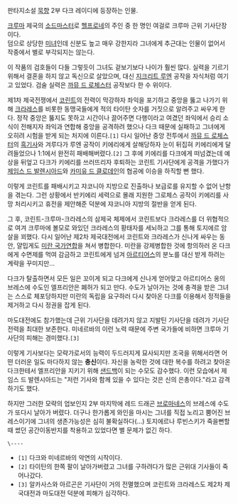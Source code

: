 판타지소설 [묵향](%EB%AC%B5%ED%96%A5.md) 2부 다크 레이디에 등장하는 인물.

[크루마](%ED%81%AC%EB%A3%A8%EB%A7%88.md) 제국의 [소드마스터](%EC%86%8C%EB%93%9C%20%EB%A7%88%EC%8A%A4%ED%84%B0.md)로 [헬프로네](%ED%97%AC%20%ED%94%84%EB%A1%9C%EB%84%A4.md)의 주인 중 한 명인 여걸로 크루마 근위
기사단장이다.  
덤으로 상당한 [미녀](%EB%AF%B8%EB%85%80.md)인데 신분도 높고 매우 강한지라 그녀에게 추근대는 인물이 없어서 작중에서
별로 부각되지는 않는다.

이 작품의 검호들이 다들 그렇듯이 그녀도 겉보기보다 나이가 훨씬 많다. 실력을 기르기 위해서 결혼을 하지 않고 독신으로 살았으며, 대신
[지크리트 루엔](%EC%A7%80%ED%81%AC%EB%A6%AC%ED%8A%B8%20%EB%A3%A8%EC%97%94.md) 공작을
자식처럼 여기고 있었다. 검술 실력은 [까뮤 드 로체스터](%EA%B9%8C%EB%AE%A4%20%EB%93%9C%20%EB%A1%9C%EC%B2%B4%EC%8A%A4%ED%84%B0.md) 공작보다 한 수 위이다.  

제1차 제국전쟁에서 [코린트](%EC%BD%94%EB%A6%B0%ED%8A%B8.md)의 전력이 막강하자 좌익을 포기하고 중앙을 뚫고
나가기 위해 [크라레스](%ED%81%AC%EB%9D%BC%EB%A0%88%EC%8A%A4.md)를 비롯한 동맹국들에게 적의 타이탄
숫자를 거짓으로 알려주고 싸우게 한다. 정작 중앙은 뚫지도 못하고 시간이나 끌어주면 다행이라고 여겼던 좌익에서 승리 소식이 전해지자 좌익과
연합해 중앙을 공격하려 했으나 다크 때문에 실패하고 그녀에게 오히려 시험을 받게 되는 처지에 이른다.`[1]` 다시 일어난 중앙 전투에서
[까뮤 드 로체스터](%EA%B9%8C%EB%AE%A4%20%EB%93%9C%20%EB%A1%9C%EC%B2%B4%EC%8A%A4%ED%84%B0.md)의 [흑기사](%ED%9D%91%EA%B8%B0%EC%82%AC.md)와 겨루다가 루엔 공작이 키에리에게 살해당하자
눈이 뒤집혀 키에리에게 달려들었으나 1:1에서 완전히 패배해버렸다.`[2]` 그 후에 키에리를 다크에게 떠넘겼는데 예상을 뒤엎고 다크가
키에리를 쓰러뜨리자 후퇴하는 코린트 기사단에게 공격을 가했다가 [제임스 드 발렌시아드](%EC%A0%9C%EC%9E%84%EC%8A%A4%20%EB%93%9C%20%EB%B0%9C%EB%A0%8C%EC%8B%9C%EC%95%84%EB%93%9C.md)와 [카미유 드 클로데인](%EC%B9%B4%EB%AF%B8%EC%9C%A0%20%EB%93%9C%20%ED%81%B4%EB%A1%9C%EB%8D%B0%EC%9D%B8.md)의 협공에 이승을 하직할 뻔 했다.

이렇게 코린트를 패배시키고 쟈코니아 지방으로 진출하나 보급로를 유지할 수 없어 난항을 겪는다. 그런 상황에서 반키에리 세력으로 몰래 지원한
그로체스 공작이 키에리를 사망 처리시키고 휴전을 제안해준 덕분에 쟈코니아 지방의 절반을 얻게 된다.

그 후, 코린트-크루마-크라레스의 삼제국 체제에서 코린트보다 크라레스를 더 위협적으로 여겨 크루마에 볼모로 와있던 크라레스의 황태자를
세뇌하고 그를 통해 토지에르 암살을 꾀했다. 다시 일어난 제2차 제국대전에서 코린트와 크라레스가 신나게 싸우는 동안, 얄밉게도 [미란 국가연합](%EB%AF%B8%EB%9E%80%20%EA%B5%AD%EA%B0%80%20%EC%97%B0%ED%95%A9.md)을 쳐서
병합한다. 미란을 강제병합한 것에 항의하러 온 다크에게 수면제를 먹여 감금하고 코린트에게 넘겨
[아르티어스](%EC%95%84%EB%A5%B4%ED%8B%B0%EC%96%B4%EC%8A%A4.md)의 분노를 대신 받게 하려는
계략을 꾸미지만...

다크가 탈출하면서 모든 일은 꼬이게 되고 다크에게 신나게 얻어맞고 아르티어스 옹의 브레스에 수도인 엘프리안은 폐허가 되고 만다. 수도가
날아가는 것에 충격을 받은 그녀는 스스로 체포당하지만 미란의 독립을 요구하러 다시 찾아온 다크를 이용해서 정적들을 제거하고 다시 정권을 잡게
된다.

마도대전에도 참가했는데 근위 기사단을 데려가지 않고 지발틴 기사단을 데려가 기사단 전력을 최대한 보존한다. 미네르바의 이런 노력 때문에 주변
국가들에 비하면 크루마 기사단의 피해는 경미했다.`[3]`

이렇게 기사보다는 모략가로서의 능력이 두드러지게 묘사되지만 조국을 위해서라면 어떤 더러운 일도 마다하지 않는 **충신**이다. 자신을 농락한
것에 대한 복수를 하려고 찾아온 다크한테서 엘프리안을 지키기 위해 [샌드백](%EC%83%8C%EB%93%9C%EB%B0%B1.md)이
되는 수모도 감수했다. 이런 모습에서 제임스 드 발렌시아드는 "저런 기사와 함께 있을 수 있다는 것은 신의 은총이다."라고 감격하기도 했다.

하지만 그러한 모략의 업보인지 2부 마지막에 레드 드래곤
[브로마네스](%EB%B8%8C%EB%A1%9C%EB%A7%88%EB%84%A4%EC%8A%A4.md)의 브레스에 수도가 또다시 날아가
버렸다. 더구나 한가롭게 와인을 마시는 그녀를 직접 노리고 뿜어진 브레스이기에 그녀의 생존가능성은 심히 불확실하다(...) 토지에르나
루빈스키가 죽을뻔할때 썼던 공간이동반지를 착용하고 있었다면 별 문제가 없긴 하다.

`\----`

  * `[1]` 다크와 미네르바의 악연의 시작이다.
  * `[2]` 타이탄의 한쪽 팔이 날아가버렸고 그녀를 구하려다가 많은 근위대 기사들이 죽어나갔다.
  * `[3]` 알카사스와 아르곤은 기사단이 거의 전멸했으며 코린트와 크라레스도 제2차 제국대전과 마도대전 덕분에 피해가 심각하다.

